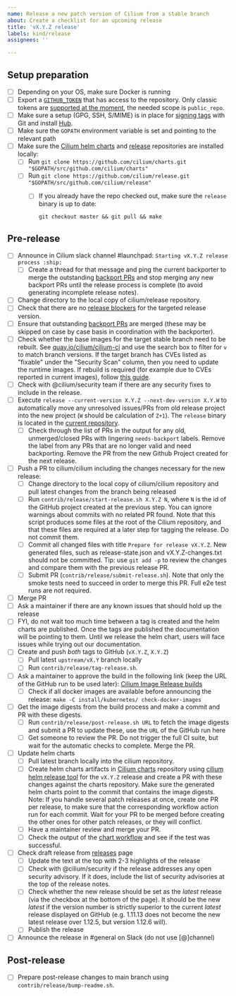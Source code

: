 ```yaml
---
name: Release a new patch version of Cilium from a stable branch
about: Create a checklist for an upcoming release
title: 'vX.Y.Z release'
labels: kind/release
assignees: ''

---
```


## Setup preparation

- [ ] Depending on your OS, make sure Docker is running
- [ ] Export a [`GITHUB_TOKEN`](https://github.com/settings/tokens/new?description=Cilium%20Release%20Script&scopes=write:org,public_repo) that has access to the repository. Only classic tokens are
      [supported at the moment][GitHub PAT tracker], the needed scope is `public_repo`.
- [ ] Make sure a setup (GPG, SSH, S/MIME) is in place for [signing tags] with Git and install [Hub](https://github.com/github/hub).
- [ ] Make sure the `GOPATH` environment variable is set and pointing to the relevant path
- [ ] Make sure the [Cilium helm charts][Cilium charts] and [release][Cilium release-notes tool] repositories are installed locally:
  - [ ] Run `git clone https://github.com/cilium/charts.git "$GOPATH/src/github.com/cilium/charts"`
  - [ ] Run `git clone https://github.com/cilium/release.git "$GOPATH/src/github.com/cilium/release"`
    - [ ] If you already have the repo checked out, make sure the `release` binary is up to date:

          git checkout master && git pull && make

## Pre-release

- [ ] Announce in Cilium slack channel #launchpad: `Starting vX.Y.Z release process :ship:`
  - [ ] Create a thread for that message and ping the current backporter to merge the
        outstanding [backport PRs] and stop merging any new backport PRs until the release
        process is complete (to avoid generating incomplete release notes).
- [ ] Change directory to the local copy of cilium/release repository.
- [ ] Check that there are no [release blockers] for the targeted release version.
- [ ] Ensure that outstanding [backport PRs] are merged (these may be skipped on
      case by case basis in coordination with the backporter).
- [ ] Check whether the base images for the target stable branch need to be rebuilt.
      See [quay.io/cilium/cilium-ci](https://quay.io/repository/cilium/cilium-ci?tab=tags)
      and use the search box to filter for `v` to match branch versions.
      If the target branch has CVEs listed as "fixable" under the "Security Scan"
      column, then you need to update the runtime images.
      If rebuild is required (for example due to CVEs reported in current images), follow
      [this guide](https://docs.cilium.io/en/latest/contributing/development/images/#update-cilium-builder-and-cilium-runtime-images).
- [ ] Check with @cilium/security team if there are any security fixes to include
      in the release.
- [ ] Execute `release --current-version X.Y.Z --next-dev-version X.Y.W` to
      automatically move any unresolved issues/PRs from old release project
      into the new project (`W` should be calculation of `Z+1`). The `release`
      binary is located in the [current repository][Cilium release-notes tool].
  - [ ] Check through the list of PRs in the output for any old, unmerged/closed PRs with
        lingering `needs-backport` labels. Remove the label from any PRs that are no longer
        valid and need backporting. Remove the PR from the new Github Project created for
        the next release.
- [ ] Push a PR to cilium/cilium including the changes necessary for the new release:
  - [ ] Change directory to the local copy of cilium/cilium repository and pull latest
        changes from the branch being released
  - [ ] Run `contrib/release/start-release.sh X.Y.Z N`, where `N` is the id of
        the GitHub project created at the previous step. You can ignore
        warnings about commits with no related PR found.
        Note that this script produces some files at the root of the Cilium
        repository, and that these files are required at a later step for
        tagging the release. Do not commit them.
  - [ ] Commit all changed files with title `Prepare for release vX.Y.Z`. New
        generated files, such as release-state.json and vX.Y.Z-changes.txt
        should not be committed. Tip: use `git add -p` to review the changes and
        compare them with the previous release PR.
  - [ ] Submit PR (`contrib/release/submit-release.sh`). Note that only the smoke tests
        need to succeed in order to merge this PR. Full e2e test runs are not required.
- [ ] Merge PR
- [ ] Ask a maintainer if there are any known issues that should hold up the release
- [ ] FYI, do not wait too much time between a tag is created and the helm charts are published.
      Once the tags are published the documentation will be pointing to them. Until we release
      the helm chart, users will face issues while trying out our documentation.
- [ ] Create and push *both* tags to GitHub (`vX.Y.Z`, `X.Y.Z`)
  - [ ] Pull latest `upstream/vX.Y` branch locally
  - [ ] Run `contrib/release/tag-release.sh`.
- [ ] Ask a maintainer to approve the build in the following link (keep the URL
      of the GitHub run to be used later):
      [Cilium Image Release builds](https://github.com/cilium/cilium/actions?query=workflow:%22Image+Release+Build%22)
  - [ ] Check if all docker images are available before announcing the release:
        `make -C install/kubernetes/ check-docker-images`
- [ ] Get the image digests from the build process and make a commit and PR with
      these digests.
  - [ ] Run `contrib/release/post-release.sh URL` to fetch the image
        digests and submit a PR to update these, use the `URL` of the GitHub
        run here
  - [ ] Get someone to review the PR. Do not trigger the full CI suite, but
        wait for the automatic checks to complete. Merge the PR.
- [ ] Update helm charts
  - [ ] Pull latest branch locally into the cilium repository.
  - [ ] Create helm charts artifacts in [Cilium charts] repository using
        [cilium helm release tool] for the `vX.Y.Z` release
        and create a PR with these changes against the charts repository. Make
        sure the generated helm charts point to the commit that contains the
        image digests. Note: If you handle several patch releases at once,
        create one PR per release, to make sure that the corresponding workflow
        action run for each commit. Wait for your PR to be merged before
        creating the other ones for other patch releases, or they will
        conflict.
  - [ ] Have a maintainer review and merge your PR.
  - [ ] Check the output of the [chart workflow] and see if the test was
        successful.
- [ ] Check draft release from [releases] page
  - [ ] Update the text at the top with 2-3 highlights of the release
  - [ ] Check with @cilium/security if the release addresses any open security
        advisory. If it does, include the list of security advisories at the
        top of the release notes.
  - [ ] Check whether the new release should be set as the _latest_ release
        (via the checkbox at the bottom of the page). It should be the new
        _latest_ if the version number is strictly superior to the current
        _latest_ release displayed on GitHub (e.g. 1.11.13 does not become the
        new latest release over 1.12.5, but version 1.12.6 will).
  - [ ] Publish the release
- [ ] Announce the release in #general on Slack (do not use [@]channel)

## Post-release

- [ ] Prepare post-release changes to main branch using `contrib/release/bump-readme.sh`.

[GitHub PAT tracker]: https://github.com/orgs/community/discussions/36441
[signing tags]: https://docs.github.com/en/authentication/managing-commit-signature-verification/signing-tags
[release blockers]: https://github.com/cilium/cilium/issues?q=label%3Arelease-blocker%2FX.Y+label%3Aneeds-backport%2FX.Y
[backport PRs]: https://github.com/cilium/cilium/pulls?q=is%3Aopen+is%3Apr+draft%3Afalse+label%3Abackport%2FX.Y
[Cilium release-notes tool]: https://github.com/cilium/release
[Cilium charts]: https://github.com/cilium/charts
[releases]: https://github.com/cilium/cilium/releases
[cilium helm release tool]: https://github.com/cilium/charts/blob/master/prepare_artifacts.sh
[cilium-runtime images]: https://quay.io/repository/cilium/cilium-runtime
[chart workflow]: https://github.com/cilium/charts/actions/workflows/conformance-gke.yaml
